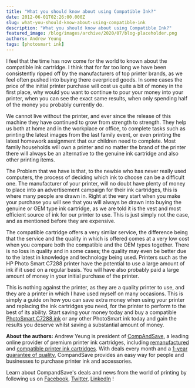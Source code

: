 ```yaml
---
title: "What you should know about using Compatible Ink?"
date: 2012-06-01T02:26:00.000Z
slug: what-you-should-know-about-using-compatible-ink
description: "What you should know about using Compatible Ink?"
featured_image: /blog/images/archive/2020/07/blog-placeholder.png
authors: Andrew Yeung
tags: [photosmart ink]
---
```


I feel that the time has now come for the world to known about the compatible ink cartridge. I think that for far too long we have been consistently ripped off by the manufacturers of top printer brands, as we feel often pushed into buying there overpriced goods. In some cases the price of the initial printer purchase will cost us quite a bit of money in the first place, why would you want to continue to pour your money into your printer, when you can see the exact same results, when only spending half of the money you probably currently do.

We cannot live without the printer, and ever since the release of this machine they have continued to grow from strength to strength. They help us both at home and in the workplace or office, to complete tasks such as printing the latest images from the last family event, or even printing the latest homework assignment that our children need to complete. Most family households will own a printer and no matter the brand of the printer there will always be an alternative to the genuine ink cartridge and also other printing items.

The Problem that we have is that, to the newbie who has never really used computers, the process of deciding which ink to choose can be a difficult one. The manufacturer of your printer, will no doubt have plenty of money to place into an advertisement campaign for their ink cartridges, this is where many people are drawn in. Right at the very start when you make your purchase you will see that you will always be drawn into buying the genuine or OEM type ink cartridge, as we are told it is the vest and most efficient source of ink for our printer to use. This is just simply not the case, and as mentioned before they are expensive. 

The compatible cartridge offers a very similar service, the difference being that the service and the quality in which is offered comes at a very low cost when you compare both the compatible and the OEM types together. There is no loss in quality and in some cases; the quality may even be better due to the latest in knowledge and technology being used. Printers such as the HP Photo Smart C7288 printer have the potential to use a large amount of ink if it used on a regular basis. You will have also probably paid a large amount of money in your initial purchase of the printer. 

This is nothing against the printer, as they are a quality printer to use, and they are a printer in which I have used myself on many occasions. This is simply a guide on how you can save extra money when using your printer and replacing the ink cartridges you need, for the printer to perform to the best of its ability. Start saving your money today and buy a compatible [PhotoSmart C7288 ink](https://www.compandsave.com/hp/photosmart/c7288-ink-cartridges) or any other PhotoSmart ink today and gain the results you deserve whilst saving a substantial amount of money. 

  
**About the authors:** Andrew Yeung is president of [CompAndSave](https://www.compandsave.com/), a leading online provider of premium printer ink cartridges, including [remanufactured](https://www.compandsave.com/help) and [compatible printer ink cartridges](https://www.compandsave.com/help). With deals every month and a [1-year guarantee of quality](https://www.compandsave.com/help), CompandSave provides an easy way for people and businesses to purchase printer ink and accessories.

Learn about CompandSave's deals and news from the world of printing by following us on [Facebook](https://www.facebook.com/compandsave.ink), [Twitter](https://twitter.com/compandsave), [LinkedIn](https://www.linkedin.com) !